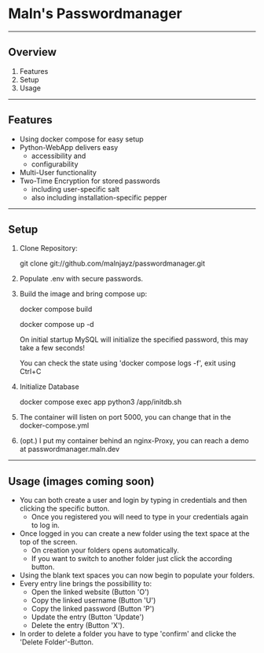 # Maln's Passwordmanager
---
## Overview
1. Features
2. Setup
3. Usage
---
## Features
* Using docker compose for easy setup
* Python-WebApp delivers easy
    * accessibility and
    * configurability
* Multi-User functionality
* Two-Time Encryption for stored passwords
    * including user-specific salt
    * also including installation-specific pepper
---
## Setup
1. Clone Repository:
    
    git clone git://github.com/malnjayz/passwordmanager.git
2. Populate .env with secure passwords.
3. Build the image and bring compose up:
    
    docker compose build

    docker compose up -d

    On initial startup MySQL will initialize the specified password, this may take a few seconds!

    You can check the state using 'docker compose logs -f', exit using Ctrl+C
4. Initialize Database
    
    docker compose exec app python3 /app/initdb.sh
5. The container will listen on port 5000, you can change that in the docker-compose.yml
6. (opt.) I put my container behind an nginx-Proxy, you can reach a demo at passwordmanager.maln.dev
---
## Usage (images coming soon)
* You can both create a user and login by typing in credentials and then clicking the specific button.
    * Once you registered you will need to type in your credentials again to log in.
* Once logged in you can create a new folder using the text space at the top of the screen.
    * On creation your folders opens automatically.
    * If you want to switch to another folder just click the according button.
* Using the blank text spaces you can now begin to populate your folders.
* Every entry line brings the possibillity to:
    * Open the linked website (Button 'O')
    * Copy the linked username (Button 'U')
    * Copy the linked password (Button 'P')
    * Update the entry (Button 'Update')
    * Delete the entry (Button 'X').
* In order to delete a folder you have to type 'confirm' and clicke the 'Delete Folder'-Button.

